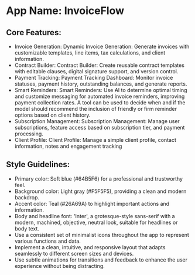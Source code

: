 # **App Name**: InvoiceFlow

## Core Features:

- Invoice Generation: Dynamic Invoice Generation: Generate invoices with customizable templates, line items, tax calculations, and client information.
- Contract Builder: Contract Builder: Create reusable contract templates with editable clauses, digital signature support, and version control.
- Payment Tracking: Payment Tracking Dashboard: Monitor invoice statuses, payment history, outstanding balances, and generate reports.
- Smart Reminders: Smart Reminders: Use AI to determine optimal timing and customize messaging for automated invoice reminders, improving payment collection rates. A tool can be used to decide when and if the model should recommend the inclusion of friendly or firm reminder options based on client history.
- Subscription Management: Subscription Management: Manage user subscriptions, feature access based on subscription tier, and payment processing.
- Client Profile: Client Profile: Manage a simple client profile, contact information, notes and engagement tracking

## Style Guidelines:

- Primary color: Soft blue (#64B5F6) for a professional and trustworthy feel.
- Background color: Light gray (#F5F5F5), providing a clean and modern backdrop.
- Accent color: Teal (#26A69A) to highlight important actions and information.
- Body and headline font: 'Inter', a grotesque-style sans-serif with a modern, machined, objective, neutral look, suitable for headlines or body text.
- Use a consistent set of minimalist icons throughout the app to represent various functions and data.
- Implement a clean, intuitive, and responsive layout that adapts seamlessly to different screen sizes and devices.
- Use subtle animations for transitions and feedback to enhance the user experience without being distracting.